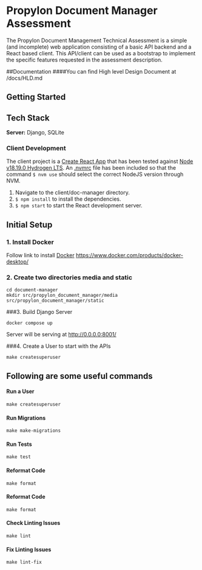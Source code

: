 # Propylon Document Manager Assessment

The Propylon Document Management Technical Assessment is a simple (and incomplete) web application consisting of a basic API backend and a React based client.  This API/client can be used as a bootstrap to implement the specific features requested in the assessment description. 

##Documentation
####You can find High level Design Document at /docs/HLD.md

## Getting Started
## Tech Stack

**Server:** Django, SQLite

### Client Development 
The client project is a [Create React App](https://create-react-app.dev/) that has been tested against [Node v18.19.0 Hydrogen LTS](https://nodejs.org/download/release/v18.19.0/).  An [.nvmrc](https://github.com/nvm-sh/nvm#calling-nvm-use-automatically-in-a-directory-with-a-nvmrc-file) file has been included so that the command `$ nvm use` should select the correct NodeJS version through NVM.
1. Navigate to the client/doc-manager directory.
2. `$ npm install` to install the dependencies.
3. `$ npm start` to start the React development server.

## Initial Setup

### 1. Install Docker
Follow link to install [Docker](https://www.docker.com/products/docker-desktop/) https://www.docker.com/products/docker-desktop/

### 2. Create two directories media and static 
```shell
cd document-manager
mkdir src/propylon_document_manager/media src/propylon_document_manager/static
```

###3. Build Django Server
```shell
docker compose up
```
Server will be serving at http://0.0.0.0:8001/

###4. Create a User to start with the APIs
```shell
make createsuperuser
```


## Following are some useful commands
#### Run a User
```shell
make createsuperuser
```

#### Run Migrations
```shell
make make-migrations
```

#### Run Tests
```shell
make test
```

#### Reformat Code
```shell
make format
```

#### Reformat Code
```shell
make format
```

#### Check Linting Issues
```shell
make lint
```

#### Fix Linting Issues
```shell
make lint-fix
```
